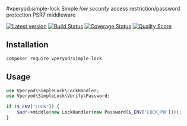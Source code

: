 #vperyod.simple-lock
Simple *low security* access restriction/password protection PSR7 middleware

[![Latest version][ico-version]][link-packagist]
[![Build Status][ico-travis]][link-travis]
[![Coverage Status][ico-scrutinizer]][link-scrutinizer]
[![Quality Score][ico-code-quality]][link-code-quality]

## Installation
```bash
composer require vperyod/simple-lock
```

## Usage

```php
use Vperyod\SimpleLock\LockHandler;
use Vperyod\SimpleLock\Verify\Password;

if ($_ENV['LOCK']) {
    $adr->middle(new LockHandler(new Password($_ENV['LOCK_PW'])));
}
```


[ico-version]: https://img.shields.io/packagist/v/vperyod/simple-lock.svg?style=flat-square
[ico-travis]: https://img.shields.io/travis/vperyod/vperyod.simple-lock/master.svg?style=flat-square
[ico-scrutinizer]: https://img.shields.io/scrutinizer/coverage/g/vperyod/vperyod.simple-lock.svg?style=flat-square
[ico-code-quality]: https://img.shields.io/scrutinizer/g/vperyod/vperyod.simple-lock.svg?style=flat-square

[link-packagist]: https://packagist.org/packages/vperyod/simple-lock
[link-travis]: https://travis-ci.org/vperyod/vperyod.simple-lock
[link-scrutinizer]: https://scrutinizer-ci.com/g/vperyod/vperyod.simple-lock
[link-code-quality]: https://scrutinizer-ci.com/g/vperyod/vperyod.simple-lock
